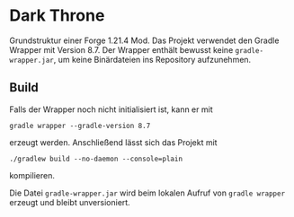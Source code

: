 # Dark Throne

Grundstruktur einer Forge 1.21.4 Mod. Das Projekt verwendet den Gradle Wrapper mit Version 8.7.
Der Wrapper enthält bewusst keine `gradle-wrapper.jar`, um keine Binärdateien ins Repository aufzunehmen.

## Build

Falls der Wrapper noch nicht initialisiert ist, kann er mit

```
gradle wrapper --gradle-version 8.7
```

erzeugt werden. Anschließend lässt sich das Projekt mit

```
./gradlew build --no-daemon --console=plain
```

kompilieren.

Die Datei `gradle-wrapper.jar` wird beim lokalen Aufruf von `gradle wrapper` erzeugt und bleibt unversioniert.